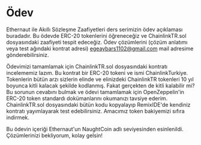 # Ödev

Ethernaut ile Akıllı Sözleşme Zaafiyetleri ders serimizin ödev açıklaması buradadır. Bu ödevde ERC-20 tokenlerini öğreneceğiz ve ChainlinkTR.sol dosyasındaki zaafiyeti tespit edeceğiz. Ödev çözümlerini (çözüm anlatımı veya test ağındaki kontrat adresi) egeaybars1102@gmail.com mail adresime gönderebilirsiniz. 

Ödevimizi tamamlamak için ChainlinkTR.sol dosyasındaki kontratı incelememiz lazım. Bu kontrat bir ERC-20 tokeni ve ismi ChainlinkTurkiye. Tokenlerin bütün arzı sizlerin elinde ve elinizdeki ChainlinkTR tokenleri 10 yıl boyunca kitli kalacak şekilde kodlanmış. Fakat gerçekten de kitli kalabilir mi? Bu sorunun cevabını bulmak ve ödevi tamamlamak için OpenZeppelin'in ERC-20 token standardı dokümanlarını okumanızı tavsiye ederim. ChainlinkTR.sol dosyasındaki bütün kodu kopyalayıp RemixIDE'de kendiniz kontratı yayımlayarak test edebilirsiniz. Amacımız token bakiyemizi sıfıra indirmek.

Bu ödevin içeriği Ethernaut'un NaughtCoin adlı seviyesinden esinlenildi. Çözümlerinizi bekliyorum, kolay gelsin!